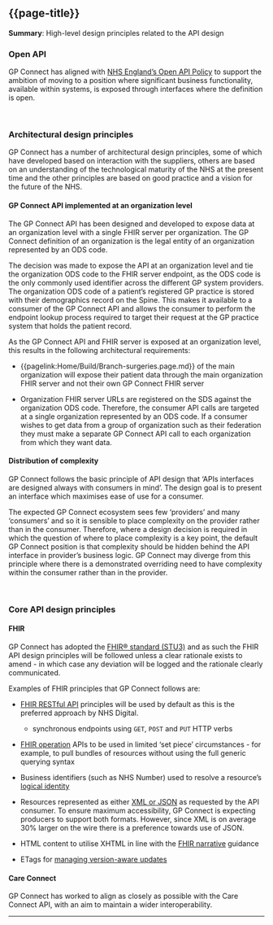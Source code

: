 ## {{page-title}}

<div class="nhsd-a-box nhsd-a-box--bg-light-blue nhsd-!t-margin-bottom-6 nhsd-t-body">
<b>Summary</b>: High-level design principles related to the API design
</div>

### Open API
GP Connect has aligned with [NHS England’s Open API Policy](https://www.england.nhs.uk/digitaltechnology/connecteddigitalsystems/interoperability/open-api/) to support the ambition of moving to a position where significant business functionality, available within systems, is exposed through interfaces where the definition is open.

</br>

### Architectural design principles
GP Connect has a number of architectural design principles, some of which have developed based on interaction with the suppliers, others are based on an understanding of the technological maturity of the NHS at the present time and the other principles are based on good practice and a vision for the future of the NHS.

#### GP Connect API implemented at an organization level
The GP Connect API has been designed and developed to expose data at an organization level with a single FHIR server per organization. The GP Connect definition of an organization is the legal entity of an organization represented by an ODS code.

The decision was made to expose the API at an organization level and tie the organization ODS code to the FHIR server endpoint, as the ODS code is the only commonly used identifier across the different GP system providers. The organization ODS code of a patient’s registered GP practice is stored with their demographics record on the Spine. This makes it available to a consumer of the GP Connect API and allows the consumer to perform the endpoint lookup process required to target their request at the GP practice system that holds the patient record.

As the GP Connect API and FHIR server is exposed at an organization level, this results in the following architectural requirements:

- {{pagelink:Home/Build/Branch-surgeries.page.md}} of the main organization will expose their patient data through the main organization FHIR server and not their own GP Connect FHIR server

- Organization FHIR server URLs are registered on the SDS against the organization ODS code. Therefore, the consumer API calls are targeted at a single organization represented by an ODS code. If a consumer wishes to get data from a group of organization such as their federation they must make a separate GP Connect API call to each organization from which they want data.

#### Distribution of complexity
GP Connect follows the basic principle of API design that ‘APIs interfaces are designed always with consumers in mind’. The design goal is to present an interface which maximises ease of use for a consumer.

The expected GP Connect ecosystem sees few ‘providers’ and many ‘consumers’ and so it is sensible to place complexity on the provider rather than in the consumer. Therefore, where a design decision is required in which the question of where to place complexity is a key point, the default GP Connect position is that complexity should be hidden behind the API interface in provider’s business logic. GP Connect may diverge from this principle where there is a demonstrated overriding need to have complexity within the consumer rather than in the provider.

</br>

### Core API design principles

#### FHIR
GP Connect has adopted the [FHIR® standard (STU3)](https://www.hl7.org/fhir/STU3/) and as such the FHIR API design principles will be followed unless a clear rationale exists to amend - in which case any deviation will be logged and the rationale clearly communicated.

Examples of FHIR principles that GP Connect follows are:

- [FHIR RESTful API](https://www.hl7.org/fhir/STU3/http.html) principles will be used by default as this is the preferred approach by NHS Digital.

    - synchronous endpoints using `GET`, `POST` and `PUT` HTTP verbs

- [FHIR operation](https://www.hl7.org/fhir/STU3/operations.html) APIs to be used in limited ‘set piece’ circumstances - for example, to pull bundles of resources without using the full generic querying syntax

- Business identifiers (such as NHS Number) used to resolve a resource’s [logical identity](https://www.hl7.org/fhir/STU3/resource.html#id)

- Resources represented as either [XML or JSON](https://www.hl7.org/fhir/STU3/formats.html#wire) as requested by the API consumer. To ensure maximum accessibility, GP Connect is expecting producers to support both formats. However, since XML is on average 30% larger on the wire there is a preference towards use of JSON.

- HTML content to utilise XHTML in line with the [FHIR narrative](https://www.hl7.org/fhir/STU3/narrative.html) guidance

- ETags for [managing version-aware updates](https://www.hl7.org/fhir/STU3/http.html#concurrency)

#### Care Connect
GP Connect has worked to align as closely as possible with the Care Connect API, with an aim to maintain a wider interoperability.

---

</br>